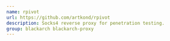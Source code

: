 ```yaml
---
name: rpivot
url: https://github.com/artkond/rpivot
description: Socks4 reverse proxy for penetration testing.
group: blackarch blackarch-proxy
---
```

